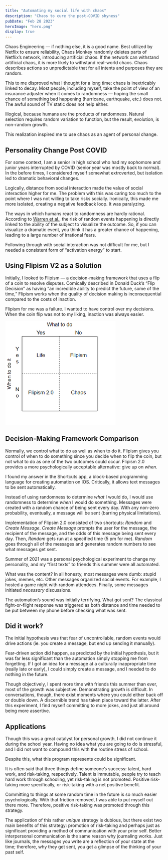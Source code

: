 ```yaml
---
title: "Automating my social life with chaos"
description: "Chaos to cure the post-COVID shyness"
pubDate: "Feb 28 2023"
heroImage: "hero.png"
display: true
---
```


Chaos Engineering — if nothing else, it is a good name. Best utilized by Netflix to ensure reliability, Chaos Monkey randomly deletes parts of Netflix’s network, introducing artificial chaos. If the network can withstand artificial chaos, it is more likely to withstand real-world chaos. Chaos describes actions so unpredictable that for all intents and purposes they are random.

This to me disproved what I thought for a long time: chaos is inextricably linked to decay. Most people, including myself, take the point of view of an insurance adjuster when it comes to randomness — hoping the small chance of something bad happening (hurricane, earthquake, etc.) does not. The awful sound of TV static does not help either.

Illogical, because humans are the products of randomness. Natural selection requires random variation to function, but the result, evolution, is non-random growth.

This realization inspired me to use chaos as an agent of personal change.

## Personality Change Post COVID

For some context, I am a senior in high school who had my sophomore and junior years interrupted by COVID (senior year was mostly back to normal). In the before times, I considered myself somewhat extroverted, but isolation led to dramatic behavioral changes.

Logically, distance from social interaction made the value of social interaction higher for me. The problem with this was caring too much to the point where I was not willing to take risks socially. Ironically, this made me more isolated, creating a negative feedback loop. It was paralyzing.

The ways in which humans react to randomness are hardly rational. According to [Warren et al.](https://www.ncbi.nlm.nih.gov/pmc/articles/PMC5933241/), the risk of random events happening is directly linked to the ability of the subject to visualize the outcome. So, if you can visualize a dramatic event, you think it has a greater chance of happening, leading to a large number of irrational fears.

Following through with social interaction was not difficult for me, but I needed a consistent form of “activation energy” to start.

## Using Flipism V2 as a Solution

Initially, I looked to Flipism — a decision-making framework that uses a flip of a coin to resolve disputes. Comically described in Donald Duck’s “Flip Decision” as having “an incredible ability to predict the future, some of the time,” Flipism works when the quality of decision making is inconsequential compared to the costs of inaction.

Flipism for me was a failure. I wanted to have control over my decisions. When the coin flip was not to my liking, inaction was always easier.

![Flipism 2.0 Decision-Making Framework](../../blog/chaos/grid.png)

## Decision-Making Framework Comparison

Normally, we control what to do as well as when to do it. Flipism gives you control of when to do something since you decide when to flip the coin, but not what to do as one of the two outcomes could occur. Flipism 2.0 provides a more psychologically acceptable alternative: give up on _when_.

I found my answer in the Shortcuts app, a block-based programming language for creating automation on IOS. Critically, it allows text messages to be sent automatically.

Instead of using randomness to determine _what_ I would do, I would use randomness to determine _when_ I would do something. Messages were created with a random chance of being sent every day. With any non-zero probability, eventually, a message will be sent (barring physical limitations).

Implementation of Flipsim 2.0 consisted of two shortcuts: _Random_ and _Create Message_. _Create Message_ prompts the user for the message, the recipient of the message, and the odds of this message being sent every day. Then, _Random_ gets run at a specified time (5 pm for me). _Random_ goes through all of the messages and generates random numbers to see what messages get sent.

Summer of 2021 was a personal psychological experiment to change my personality, and my “first texts” to friends this summer were all automated.

What was the content? In all honesty, most messages were dumb: stupid jokes, memes, etc. Other messages organized social events. For example, I hosted a game night with random attendees. Finally, some messages initiated _necessary_ discussions.

The automation’s sound was initially terrifying. What got sent? The classical fight-or-flight response was triggered as both distance and time needed to be put between my phone before checking what was sent.

## Did it work?

The initial hypothesis was that fear of uncontrollable, random events would drive actions (ie. you create a message, but end up sending it manually).

Fear-driven action did happen, as predicted by the initial hypothesis, but it was far less significant than the automation simply stopping me from forgetting. If I got an idea for a message at a culturally inappropriate time (really late or early), I could simply create a message, and I needed to do nothing in the future.

Though objectively, I spent more time with friends this summer than ever, most of the growth was subjective. Demonstrating growth is difficult. In conversations, though, there exist moments where you could either back off or double down. A discernible trend has taken place toward the latter. After this experiment, I find myself committing to more jokes, and just all around being more assertive.

## Applications

Though this was a great catalyst for personal growth, I did not continue it during the school year. Having no idea what you are going to do is stressful, and I did not want to compound this with the routine stress of school.

Despite this, what this program represents could be significant.

It is often said that three things define someone’s success: talent, hard work, and risk-taking, respectively. Talent is immutable, people try to teach hard work through schooling, yet risk-taking is not promoted. Positive risk-taking more specifically, or risk-taking with a net positive benefit.

Committing to things at some random time in the future is so much easier psychologically. With that friction removed, I was able to put myself out there more. Therefore, positive risk-taking was promoted through this strategy.

The application of this rather _unique_ strategy is dubious, but there exist two main benefits of this strategy: promotion of risk-taking and perhaps just as significant providing a method of communication with your prior self. Better interpersonal communication is the same reason why journaling works. Just like journals, the messages you write are a reflection of your state at the time; therefore, why they get sent, you get a glimpse of the thinking of your past self.